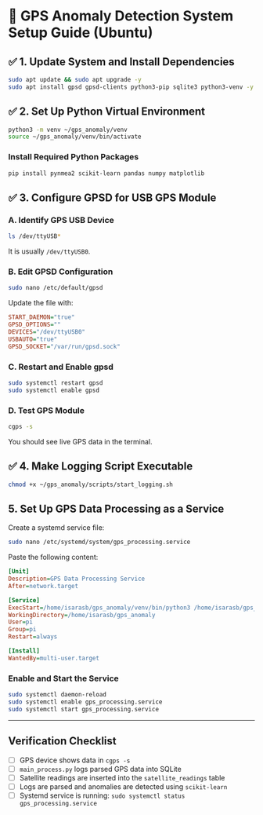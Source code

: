 # 🚁 GPS Anomaly Detection System Setup Guide (Ubuntu)

## ✅ 1. Update System and Install Dependencies

```bash
sudo apt update && sudo apt upgrade -y
sudo apt install gpsd gpsd-clients python3-pip sqlite3 python3-venv -y
```

## ✅ 2. Set Up Python Virtual Environment

```bash
python3 -m venv ~/gps_anomaly/venv
source ~/gps_anomaly/venv/bin/activate
```

### Install Required Python Packages

```bash
pip install pynmea2 scikit-learn pandas numpy matplotlib
```

## ✅ 3. Configure GPSD for USB GPS Module

### A. Identify GPS USB Device

```bash
ls /dev/ttyUSB*
```

It is usually `/dev/ttyUSB0`.

### B. Edit GPSD Configuration

```bash
sudo nano /etc/default/gpsd
```

Update the file with:

```ini
START_DAEMON="true"
GPSD_OPTIONS=""
DEVICES="/dev/ttyUSB0"
USBAUTO="true"
GPSD_SOCKET="/var/run/gpsd.sock"
```

### C. Restart and Enable gpsd

```bash
sudo systemctl restart gpsd
sudo systemctl enable gpsd
```

### D. Test GPS Module

```bash
cgps -s
```

You should see live GPS data in the terminal.

## ✅ 4. Make Logging Script Executable

```bash
chmod +x ~/gps_anomaly/scripts/start_logging.sh
```

## 5. Set Up GPS Data Processing as a Service

Create a systemd service file:

```bash
sudo nano /etc/systemd/system/gps_processing.service
```

Paste the following content:

```ini
[Unit]
Description=GPS Data Processing Service
After=network.target

[Service]
ExecStart=/home/isarasb/gps_anomaly/venv/bin/python3 /home/isarasb/gps_anomaly/main_process.py
WorkingDirectory=/home/isarasb/gps_anomaly
User=pi
Group=pi
Restart=always

[Install]
WantedBy=multi-user.target
```

### Enable and Start the Service

```bash
sudo systemctl daemon-reload
sudo systemctl enable gps_processing.service
sudo systemctl start gps_processing.service
```

---

## Verification Checklist

* [ ] GPS device shows data in `cgps -s`
* [ ] `main_process.py` logs parsed GPS data into SQLite
* [ ] Satellite readings are inserted into the `satellite_readings` table
* [ ] Logs are parsed and anomalies are detected using `scikit-learn`
* [ ] Systemd service is running: `sudo systemctl status gps_processing.service`
